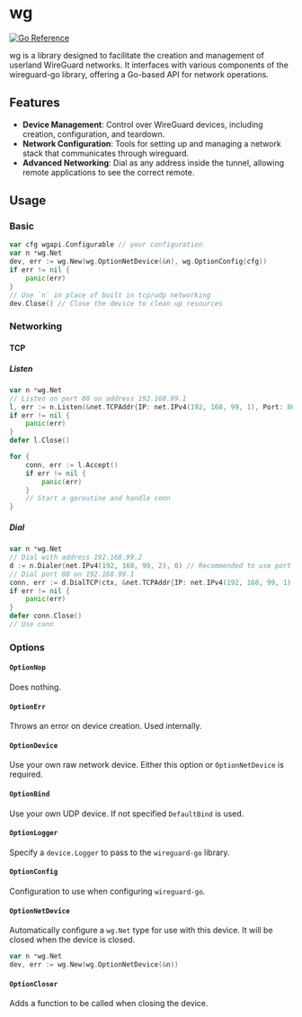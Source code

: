 # wg

[![Go Reference](https://pkg.go.dev/badge/github.com/point-c/wg@v0.0.1.svg)](https://godocs.io/github.com/point-c/wg@v0.0.2)

wg is a library designed to facilitate the creation and management of userland WireGuard networks. It interfaces with various components of the wireguard-go library, offering a Go-based API for network operations.

## Features
- **Device Management**: Control over WireGuard devices, including creation, configuration, and teardown.
- **Network Configuration**: Tools for setting up and managing a network stack that communicates through wireguard.
- **Advanced Networking**: Dial as any address inside the tunnel, allowing remote applications to see the correct remote.

## Usage

### Basic

```go
var cfg wgapi.Configurable // your configuration
var n *wg.Net
dev, err := wg.New(wg.OptionNetDevice(&n), wg.OptionConfig(cfg))
if err != nil {
	panic(err)
}
// Use `n` in place of built in tcp/udp networking
dev.Close() // Close the device to clean up resources
```

### Networking

#### TCP

##### Listen

```go
var n *wg.Net
// Listen on port 80 on address 192.168.99.1
l, err := n.Listen(&net.TCPAddr{IP: net.IPv4(192, 168, 99, 1), Port: 80})
if err != nil {
    panic(err)
}
defer l.Close()

for {
    conn, err := l.Accept()
    if err != nil {
        panic(err)
    }
    // Start a goroutine and handle conn
}
```

##### Dial

```go
var n *wg.Net
// Dial with address 192.168.99.2
d := n.Dialer(net.IPv4(192, 168, 99, 2), 0) // Recommended to use port 0, since that will dial with a random open port.
// Dial port 80 on 192.168.99.1
conn, err := d.DialTCP(ctx, &net.TCPAddr{IP: net.IPv4(192, 168, 99, 1), Port: 80})
if err != nil {
    panic(err)
}
defer conn.Close()
// Use conn
```

### Options

#### `OptionNop`

Does nothing.

#### `OptionErr`

Throws an error on device creation. Used internally.

#### `OptionDevice`

Use your own raw network device.
Either this option or `OptionNetDevice` is required.

#### `OptionBind`

Use your own UDP device.
If not specified `DefaultBind` is used.

#### `OptionLogger`

Specify a `device.Logger` to pass to the `wireguard-go` library.

#### `OptionConfig`

Configuration to use when configuring `wireguard-go`.

#### `OptionNetDevice`

Automatically configure a `wg.Net` type for use with this device.
It will be closed when the device is closed.

```go
var n *wg.Net
dev, err := wg.New(wg.OptionNetDevice(&n))
```

#### `OptionCloser`

Adds a function to be called when closing the device.